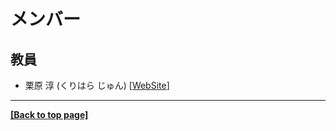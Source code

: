 # メンバー

## 教員

- 栗原 淳 (くりはら じゅん) [[WebSite](https://junkurihara.github.io)]

---

 **[[Back to top page]](../index.md)**